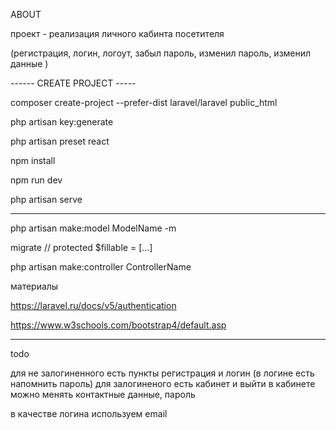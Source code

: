 
ABOUT

проект - реализация личного кабинта посетителя

(регистрация, логин, логоут, забыл пароль, изменил пароль, изменил данные )

------ CREATE PROJECT -----

composer create-project --prefer-dist laravel/laravel public_html

php artisan key:generate

php artisan preset react

npm install 

npm run dev

php artisan serve



-----------------------------

php artisan make:model ModelName -m

migrate
// 
protected $fillable = [...]


php artisan make:controller ControllerName



материалы

https://laravel.ru/docs/v5/authentication

https://www.w3schools.com/bootstrap4/default.asp

------------------------
todo

для не залогиненного есть пункты регистрация и логин (в логине есть напомнить пароль)
для залогиненого есть кабинет и выйти
в кабинете можно менять контактные данные, пароль

в качестве логина используем email
